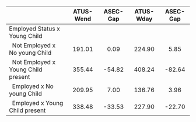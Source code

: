 
|                      |    ATUS-Wend |     ASEC-Gap |    ATUS-Wday |     ASEC-Gap |
| -------------------- | :----------: | :----------: | :----------: | :----------: |
| Employed Status x Young Child |              |              |              |              |
| &nbsp;&nbsp;Not Employed x No young Child |       191.01 |         0.09 |       224.90 |         5.85 |
| &nbsp;&nbsp;Not Employed x Young Child present |       355.44 |       -54.82 |       408.24 |       -82.64 |
| &nbsp;&nbsp;Employed x No young Child |       209.95 |         7.00 |       136.76 |         3.96 |
| &nbsp;&nbsp;Employed x Young Child present |       338.48 |       -33.53 |       227.90 |       -22.70 |

